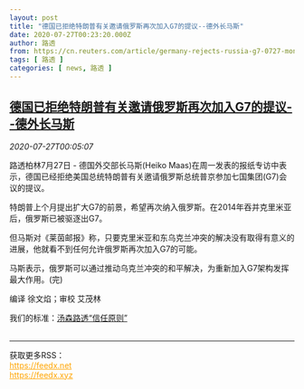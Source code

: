 ```yaml
---
layout: post
title: "德国已拒绝特朗普有关邀请俄罗斯再次加入G7的提议--德外长马斯"
date: 2020-07-27T00:23:20.000Z
author: 路透
from: https://cn.reuters.com/article/germany-rejects-russia-g7-0727-mon-idCNKCS24S008
tags: [ 路透 ]
categories: [ news, 路透 ]
---
```

<!--1595809400000-->
[德国已拒绝特朗普有关邀请俄罗斯再次加入G7的提议--德外长马斯](https://cn.reuters.com/article/germany-rejects-russia-g7-0727-mon-idCNKCS24S008)
------

<div>
<div><i>2020-07-27T00:05:07</i></div><div class="StandardArticleBody_body"><p>路透柏林7月27日 - 德国外交部长马斯(Heiko Maas)在周一发表的报纸专访中表示，德国已经拒绝美国总统特朗普有关邀请俄罗斯总统普京参加七国集团(G7)会议的提议。 </p><p>特朗普上个月提出扩大G7的前景，希望再次纳入俄罗斯。在2014年吞并克里米亚后，俄罗斯已被驱逐出G7。 </p><p>但马斯对《莱茵邮报》称，只要克里米亚和东乌克兰冲突的解决没有取得有意义的进展，他就看不到任何允许俄罗斯再次加入G7的可能。 </p><p>马斯表示，俄罗斯可以通过推动乌克兰冲突的和平解决，为重新加入G7架构发挥最大作用。(完) </p><div class="Attribution_container"><div class="Attribution_attribution"><p class="Attribution_content">编译 徐文焰；审校 艾茂林 </p></div></div><div class="StandardArticleBody_trustBadgeContainer"><span class="StandardArticleBody_trustBadgeTitle">我们的标准：</span><span class="trustBadgeUrl"><a href="https://www.thomsonreuters.cn/content/dam/openweb/documents/pdf/china/brochures/about-us-1.pdf">汤森路透“信任原则”</a></span></div></div><br><hr><div>获取更多RSS：<br><a href="https://feedx.net" style="color:orange" target="_blank">https://feedx.net</a> <br><a href="https://feedx.xyz" style="color:orange" target="_blank">https://feedx.xyz</a><br></div>
</div>
